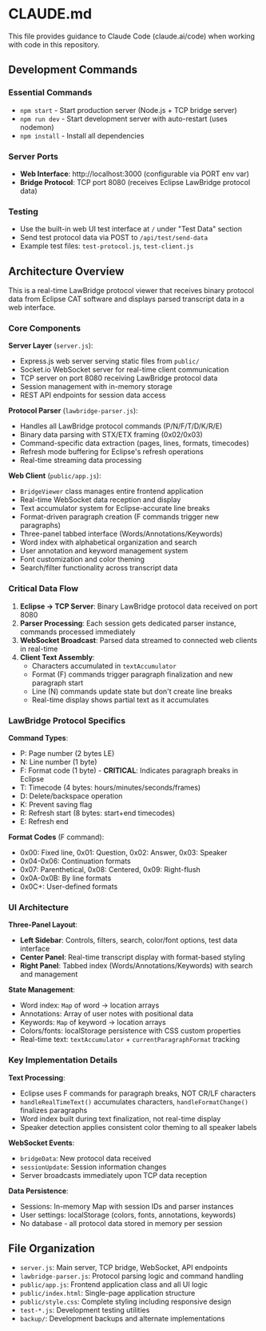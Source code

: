 # CLAUDE.md

This file provides guidance to Claude Code (claude.ai/code) when working with code in this repository.

## Development Commands

### Essential Commands
- `npm start` - Start production server (Node.js + TCP bridge server)
- `npm run dev` - Start development server with auto-restart (uses nodemon)
- `npm install` - Install all dependencies

### Server Ports
- **Web Interface**: http://localhost:3000 (configurable via PORT env var)
- **Bridge Protocol**: TCP port 8080 (receives Eclipse LawBridge protocol data)

### Testing
- Use the built-in web UI test interface at `/` under "Test Data" section
- Send test protocol data via POST to `/api/test/send-data`
- Example test files: `test-protocol.js`, `test-client.js`

## Architecture Overview

This is a real-time LawBridge protocol viewer that receives binary protocol data from Eclipse CAT software and displays parsed transcript data in a web interface.

### Core Components

**Server Layer** (`server.js`):
- Express.js web server serving static files from `public/`
- Socket.io WebSocket server for real-time client communication
- TCP server on port 8080 receiving LawBridge protocol data
- Session management with in-memory storage
- REST API endpoints for session data access

**Protocol Parser** (`lawbridge-parser.js`):
- Handles all LawBridge protocol commands (P/N/F/T/D/K/R/E)
- Binary data parsing with STX/ETX framing (0x02/0x03)
- Command-specific data extraction (pages, lines, formats, timecodes)
- Refresh mode buffering for Eclipse's refresh operations
- Real-time streaming data processing

**Web Client** (`public/app.js`):
- `BridgeViewer` class manages entire frontend application
- Real-time WebSocket data reception and display
- Text accumulator system for Eclipse-accurate line breaks
- Format-driven paragraph creation (F commands trigger new paragraphs)
- Three-panel tabbed interface (Words/Annotations/Keywords)
- Word index with alphabetical organization and search
- User annotation and keyword management system
- Font customization and color theming
- Search/filter functionality across transcript data

### Critical Data Flow

1. **Eclipse → TCP Server**: Binary LawBridge protocol data received on port 8080
2. **Parser Processing**: Each session gets dedicated parser instance, commands processed immediately
3. **WebSocket Broadcast**: Parsed data streamed to connected web clients in real-time
4. **Client Text Assembly**:
   - Characters accumulated in `textAccumulator`
   - Format (F) commands trigger paragraph finalization and new paragraph start
   - Line (N) commands update state but don't create line breaks
   - Real-time display shows partial text as it accumulates

### LawBridge Protocol Specifics

**Command Types**:
- P: Page number (2 bytes LE)
- N: Line number (1 byte)
- F: Format code (1 byte) - **CRITICAL**: Indicates paragraph breaks in Eclipse
- T: Timecode (4 bytes: hours/minutes/seconds/frames)
- D: Delete/backspace operation
- K: Prevent saving flag
- R: Refresh start (8 bytes: start+end timecodes)
- E: Refresh end

**Format Codes** (F command):
- 0x00: Fixed line, 0x01: Question, 0x02: Answer, 0x03: Speaker
- 0x04-0x06: Continuation formats
- 0x07: Parenthetical, 0x08: Centered, 0x09: Right-flush
- 0x0A-0x0B: By line formats
- 0x0C+: User-defined formats

### UI Architecture

**Three-Panel Layout**:
- **Left Sidebar**: Controls, filters, search, color/font options, test data interface
- **Center Panel**: Real-time transcript display with format-based styling
- **Right Panel**: Tabbed index (Words/Annotations/Keywords) with search and management

**State Management**:
- Word index: `Map` of word → location arrays
- Annotations: Array of user notes with positional data
- Keywords: `Map` of keyword → location arrays
- Colors/fonts: localStorage persistence with CSS custom properties
- Real-time text: `textAccumulator` + `currentParagraphFormat` tracking

### Key Implementation Details

**Text Processing**:
- Eclipse uses F commands for paragraph breaks, NOT CR/LF characters
- `handleRealTimeText()` accumulates characters, `handleFormatChange()` finalizes paragraphs
- Word index built during text finalization, not real-time display
- Speaker detection applies consistent color theming to all speaker labels

**WebSocket Events**:
- `bridgeData`: New protocol data received
- `sessionUpdate`: Session information changes
- Server broadcasts immediately upon TCP data reception

**Data Persistence**:
- Sessions: In-memory Map with session IDs and parser instances
- User settings: localStorage (colors, fonts, annotations, keywords)
- No database - all protocol data stored in memory per session

## File Organization

- `server.js`: Main server, TCP bridge, WebSocket, API endpoints
- `lawbridge-parser.js`: Protocol parsing logic and command handling
- `public/app.js`: Frontend application class and all UI logic
- `public/index.html`: Single-page application structure
- `public/style.css`: Complete styling including responsive design
- `test-*.js`: Development testing utilities
- `backup/`: Development backups and alternate implementations